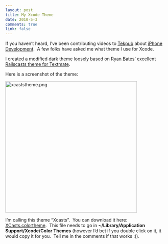```yaml
--- 
layout: post
title: My Xcode Theme
date: 2010-5-3
comments: true
link: false
---
```

<p>If you haven’t heard, I’ve been contributing videos to <a href="http://tekpub.com">Tekpub</a> about <a href="http://tekpub.com/videos/iphone">iPhone Development</a>.&#160; A few folks have asked me what theme I use for Xcode.</p>  <p>I created a modified dark theme loosely based on <a href="http://railscasts.com">Ryan Bates</a>’ excellent <a href="http://railscasts.com/about" target="_blank">Railscasts theme for Textmate</a>.</p>  <p>Here is a screenshot of the theme:</p>  <p><img src="/images/xcaststheme.png_3_.jpg" alt="xcaststheme.png"  height="412"  /> </p>  <p>I’m calling this theme “Xcasts”.&#160; You can download it here:&#160; <a title="https://flux88.s3.amazonaws.com/assets/XCasts.xccolortheme" href="https://flux88.s3.amazonaws.com/assets/XCasts.xccolortheme">XCasts.colortheme</a>.&#160; This file needs to go in <strong>~/Library/Application Support/Xcode/Color Themes</strong> (however I’d bet if you double click on it, it would copy it for you.&#160; Tell me in the comments if that works :)).</p>
